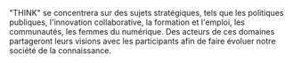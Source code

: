 "THINK" se concentrera sur des sujets stratégiques, tels que les politiques publiques, l'innovation collaborative, la formation et l'emploi, les communautés, les femmes du numérique. Des acteurs de ces domaines partageront leurs visions avec les participants afin de faire évoluer notre société de la connaissance.
